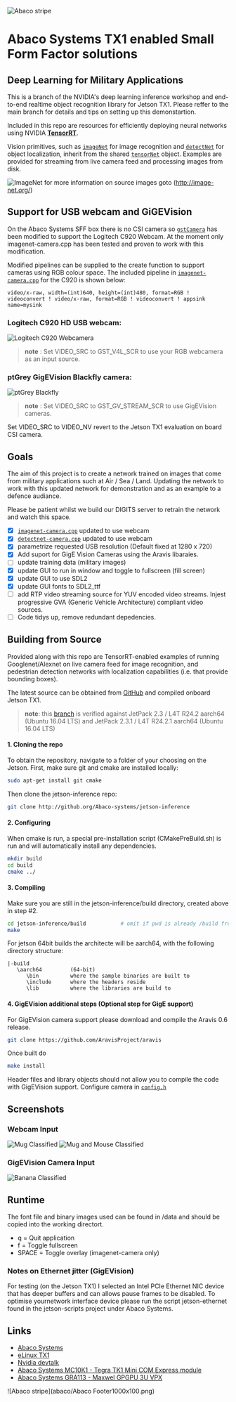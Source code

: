 ![Abaco stripe](abaco/Abaco_background-1000x275.png)

# Abaco Systems TX1 enabled Small Form Factor solutions   
## Deep Learning for Military Applications
This is a branch of the NVIDIA's deep learning inference workshop and end-to-end realtime object recognition library for Jetson TX1. Please reffer to the main branch for details and tips on setting up this demonstartion.

Included in this repo are resources for efficiently deploying neural networks using NVIDIA **[TensorRT](https://developer.nvidia.com/tensorrt)**.  

Vision primitives, such as [`imageNet`](imageNet.h) for image recognition and [`detectNet`](detectNet.h) for object localization, inherit from the shared [`tensorNet`](tensorNet.h) object.  Examples are provided for streaming from live camera feed and processing images from disk. 

![ImageNet](abaco/ImageNet.jpg) for more information on source images goto (http://image-net.org/)

## Support for USB webcam and GiGEVision
On the Abaco Systems SFF box there is no CSI camera so [`gstCamera`](camera/gstCamera.h) has been modified to support the Logitech C920 Webcam. At the moment only imagenet-camera.cpp has been tested and proven to work with this modification. 

Modified pipelines can be supplied to the create function to support cameras using RGB colour space. The included pipeline in [`imagenet-camera.cpp`](imagenet-camera/imagenet-camera.cpp)  for the C920 is shown below:

    video/x-raw, width=(int)640, height=(int)480, format=RGB ! videoconvert ! video/x-raw, format=RGB ! videoconvert ! appsink name=mysink

### Logitech C920 HD USB webcam:

![Logitech C920 Webcamera](abaco/WebcamC920.jpg)
> **note** : Set VIDEO_SRC to GST_V4L_SCR to use your RGB webcamera as an input source.

### ptGrey GigEVision Blackfly camera:

![ptGrey Blackfly](abaco/blackfly.jpg)
> **note** : Set VIDEO_SRC to GST_GV_STREAM_SCR to use GigEVision cameras.

Set VIDEO_SRC to VIDEO_NV revert to the Jetson TX1 evaluation on board CSI camera.
## Goals
The aim of this project is to create a network trained on images that come from military applications such at Air / Sea / Land. Updating the network to work with this updated network for demonstration and as an example to a defence audiance. 

Please be patient whilst we build our DIGITS server to retrain the network and watch this space.

- [x] [`imagenet-camera.cpp`](imagenet-camera/imagenet-camera.cpp) updated to use webcam
- [x] [`detectnet-camera.cpp`](detectnet-camera/detectnet-camera.cpp) updated to use webcam
- [x] parametrize requested USB resolution (Default fixed at 1280 x 720)
- [x] Add suport for GigE Vision Cameras using the Aravis libaraies.
- [ ] update training data (military images)
- [x] update GUI to run in window and toggle to fullscreen (fill screen)
- [x] update GUI to use SDL2
- [x] update GUI fonts to SDL2_ttf
- [ ] add RTP video streaming source for YUV encoded video streams. Injest progressive GVA (Generic Vehicle Architecture) compliant video sources.
- [ ] Code tidys up, remove redundant depedencies.

## Building from Source
Provided along with this repo are TensorRT-enabled examples of running Googlenet/Alexnet on live camera feed for image recognition, and pedestrian detection networks with localization capabilities (i.e. that provide bounding boxes). 

The latest source can be obtained from [GitHub](http://github.com/ross-abaco/jetson-inference) and compiled onboard Jetson TX1.

> **note**:  this [branch](http://github.com/ross-abaco/jetson-inference) is verified against 
>        JetPack 2.3 / L4T R24.2 aarch64 (Ubuntu 16.04 LTS) and JetPack 2.3.1 / L4T R24.2.1 aarch64 (Ubuntu 16.04 LTS)
      
#### 1. Cloning the repo
To obtain the repository, navigate to a folder of your choosing on the Jetson.  First, make sure git and cmake are installed locally:

``` bash
sudo apt-get install git cmake
```

Then clone the jetson-inference repo:
``` bash
git clone http://github.org/Abaco-systems/jetson-inference
```

#### 2. Configuring

When cmake is run, a special pre-installation script (CMakePreBuild.sh) is run and will automatically install any dependencies.

``` bash
mkdir build
cd build
cmake ../
```

#### 3. Compiling

Make sure you are still in the jetson-inference/build directory, created above in step #2.

``` bash
cd jetson-inference/build			# omit if pwd is already /build from above
make
```

For jetson 64bit builds the architecte will be aarch64, with the following directory structure:

```
|-build
   \aarch64		    (64-bit)
      \bin			where the sample binaries are built to
      \include		where the headers reside
      \lib			where the libraries are build to
```

#### 4. GigEVision additional steps (Optional step for GigE support)
For GigEVision camera support please download and compile the Aravis 0.6 release.
``` bash
git clone https://github.com/AravisProject/aravis
```
Once built do
``` bash
make install
```
Header files and library objects should not allow you to compile the code with GigEVision support. Configure camera in [`config.h`](config.h)
## Screenshots
### Webcam Input 
![Mug Classified](abaco/Inferance-Screenshot01.png)
![Mug and Mouse Classified](abaco/Inferance-Screenshot02.png)
### GigEVision Camera Input
![Banana Classified](abaco/Inferance-Screenshot03.png)

## Runtime
The font file and binary images used can be found in /data and should be copied into the working directort. 

* q = Quit application
* f = Toggle fullscreen
* SPACE = Toggle overlay (imagenet-camera only)

### Notes on Ethernet jitter (GigEVision)
For testing (on the Jetson TX1) I selected an Intel PCIe Ethernet NIC device that has deeper buffers and can allows pause frames to be disabled. To optimise yournetwork interface device please run the script jetson-ethernet found in the jetson-scripts project under Abaco Systems.

## Links
* [Abaco Systems](http://abaco.com)
* [eLinux TX1](http://elinux.org/Jetson_TX1)
* [Nvidia devtalk](https://devtalk.nvidia.com/default/board/164/)
* [Abaco Systems MC10K1 - Tegra TK1 Mini COM Express module](https://www.abaco.com/products/mcom10-k1-mini-com-express)
* [Abaco Systems GRA113 - Maxwel GPGPU 3U VPX](https://www.abaco.com/products/gra113-graphics-board)


![Abaco stripe](abaco/Abaco Footer1000x100.png)
